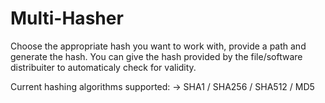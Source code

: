 # Multi-Hasher

Choose the appropriate hash you want to work with, provide a path and generate the hash.
You can give the hash provided by the file/software distribuiter to automaticaly check for validity.


Current hashing algorithms supported: -> SHA1 / SHA256 / SHA512 / MD5
